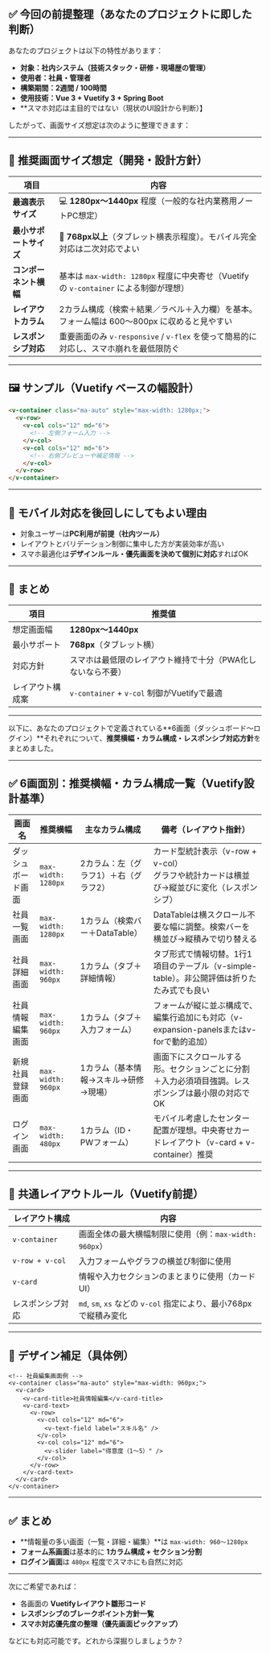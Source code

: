 ## ✅ 今回の前提整理（あなたのプロジェクトに即した判断）

あなたのプロジェクトは以下の特性があります：

* **対象：社内システム（技術スタック・研修・現場歴の管理）**
* **使用者：社員・管理者**
* **構築期間：2週間 / 100時間**
* **使用技術：Vue 3 + Vuetify 3 + Spring Boot**
* \*\*スマホ対応は主目的ではない（現状のUI設計から判断）】

したがって、画面サイズ想定は次のように整理できます：

---

## 🎯 推奨画面サイズ想定（開発・設計方針）

| 項目            | 内容                                                                |
| ------------- | ----------------------------------------------------------------- |
| **最適表示サイズ**   | 💻 **1280px〜1440px** 程度（一般的な社内業務用ノートPC想定）                         |
| **最小サポートサイズ** | 📱 **768px以上**（タブレット横表示程度）。モバイル完全対応は二次対応でよい                       |
| **コンポーネント横幅** | 基本は `max-width: 1280px` 程度に中央寄せ（Vuetify の `v-container` による制御が理想） |
| **レイアウトカラム**  | 2カラム構成（検索＋結果／ラベル＋入力欄）を基本。フォーム幅は 600〜800px に収めると見やすい               |
| **レスポンシブ対応**  | 重要画面のみ `v-responsive` / `v-flex` を使って簡易的に対応し、スマホ崩れを最低限防ぐ          |

---

## 🖼 サンプル（Vuetify ベースの幅設計）

```html
<v-container class="ma-auto" style="max-width: 1280px;">
  <v-row>
    <v-col cols="12" md="6">
      <!-- 左側フォーム入力 -->
    </v-col>
    <v-col cols="12" md="6">
      <!-- 右側プレビューや補足情報 -->
    </v-col>
  </v-row>
</v-container>
```

---

## 🚫 モバイル対応を後回しにしてもよい理由

* 対象ユーザーは**PC利用が前提（社内ツール）**
* レイアウトとバリデーション制御に集中した方が実装効率が高い
* スマホ最適化は**デザインルール・優先画面を決めて個別に対応**すればOK

---

## 📝 まとめ

| 項目       | 推奨値                                   |
| -------- | ------------------------------------- |
| 想定画面幅    | **1280px〜1440px**                     |
| 最小サポート   | **768px**（タブレット横）                     |
| 対応方針     | スマホは最低限のレイアウト維持で十分（PWA化しないなら不要）       |
| レイアウト構成案 | `v-container` + `v-col` 制御がVuetifyで最適 |

---

以下に、あなたのプロジェクトで定義されている\*\*6画面（ダッシュボード〜ログイン）\*\*それぞれについて、**推奨横幅・カラム構成・レスポンシブ対応方針**をまとめました。

---

## ✅ 6画面別：推奨横幅・カラム構成一覧（Vuetify設計基準）

| 画面名       | 推奨横幅                | 主なカラム構成              | 備考（レイアウト指針）                                             |
| --------- | ------------------- | -------------------- | ------------------------------------------------------- |
| ダッシュボード画面 | `max-width: 1280px` | 2カラム：左（グラフ1）＋右（グラフ2） | カード型統計表示（v-row + v-col）<br>グラフや統計カードは横並び→縦並びに変化（レスポンシブ） |
| 社員一覧画面    | `max-width: 1280px` | 1カラム（検索バー＋DataTable） | DataTableは横スクロール不要な幅に調整。検索バーを横並び→縦積みで切り替える              |
| 社員詳細画面    | `max-width: 960px`  | 1カラム（タブ＋詳細情報）        | タブ形式で情報切替。1行1項目のテーブル（v-simple-table）。非公開評価は折りたたみ式でも良い   |
| 社員情報編集画面  | `max-width: 960px`  | 1カラム（タブ＋入力フォーム）      | フォームが縦に並ぶ構成で、編集行追加にも対応（v-expansion-panelsまたはv-forで動的追加） |
| 新規社員登録画面  | `max-width: 960px`  | 1カラム（基本情報→スキル→研修→現場） | 画面下にスクロールする形。セクションごとに分割＋入力必須項目強調。レスポンシブは最小限の対応でOK       |
| ログイン画面    | `max-width: 480px`  | 1カラム（ID・PWフォーム）      | モバイル考慮したセンター配置が理想。中央寄せカードレイアウト（v-card + v-container）推奨  |

---

## 🧱 共通レイアウトルール（Vuetify前提）

| レイアウト構成         | 内容                                               |
| --------------- | ------------------------------------------------ |
| `v-container`   | 画面全体の最大横幅制限に使用（例：`max-width: 960px`）             |
| `v-row + v-col` | 入力フォームやグラフの横並び制御に使用                              |
| `v-card`        | 情報や入力セクションのまとまりに使用（カードUI）                        |
| レスポンシブ対応        | `md`, `sm`, `xs` などの `v-col` 指定により、最小768pxで縦積み変化 |

---

## 📐 デザイン補足（具体例）

```vue
<!-- 社員編集画面例 -->
<v-container class="ma-auto" style="max-width: 960px;">
  <v-card>
    <v-card-title>社員情報編集</v-card-title>
    <v-card-text>
      <v-row>
        <v-col cols="12" md="6">
          <v-text-field label="スキル名" />
        </v-col>
        <v-col cols="12" md="6">
          <v-slider label="得意度（1〜5）" />
        </v-col>
      </v-row>
    </v-card-text>
  </v-card>
</v-container>
```

---

## ✅ まとめ

* \*\*情報量の多い画面（一覧・詳細・編集）\*\*は `max-width: 960〜1280px`
* **フォーム系画面**は基本的に **1カラム構成 + セクション分割**
* **ログイン画面**は `480px` 程度でスマホにも自然に対応

---

次にご希望であれば：

* 各画面の **Vuetifyレイアウト雛形コード**
* **レスポンシブのブレークポイント方針一覧**
* **スマホ対応優先度の整理（優先画面ピックアップ）**

などにも対応可能です。どれから深掘りしましょうか？

